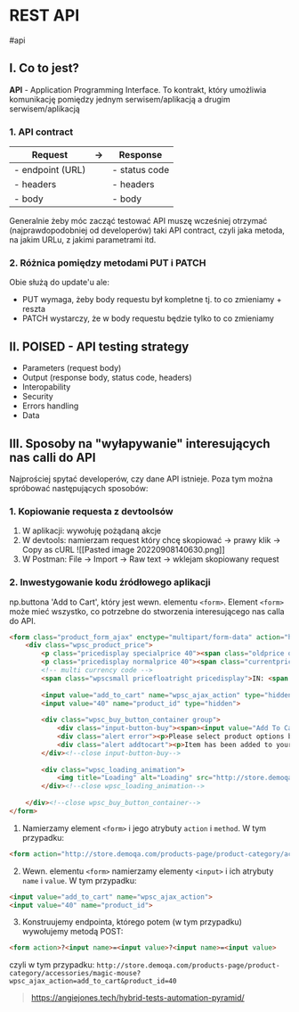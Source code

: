 # REST API
#api 

## I. Co to jest?

**API** - Application Programming Interface. 
To kontrakt, który umożliwia komunikację pomiędzy jednym serwisem/aplikacją a drugim serwisem/aplikacją

### 1. API contract

| Request    | ->  | Response |
| ---------- | --- | -------- |
| - endpoint (URL) |     | - status code         |
| - headers  |     | - headers         |
| - body           |     | - body         |

Generalnie żeby móc zacząć testować API muszę wcześniej otrzymać (najprawdopodobniej od developerów) taki API contract, czyli jaka metoda, na jakim URLu, z jakimi parametrami itd.

### 2. Różnica pomiędzy metodami PUT i PATCH
Obie służą do update'u ale:
- PUT wymaga, żeby body requestu był kompletne tj. to co zmieniamy + reszta
- PATCH wystarczy, że w body requestu będzie tylko to co zmieniamy

## II. POISED - API testing strategy
- Parameters (request body)
- Output (response body, status code, headers)
- Interopability
- Security
- Errors handling
- Data

## III. Sposoby na "wyłapywanie" interesujących nas calli do API
Najprościej spytać developerów, czy dane API istnieje. Poza tym można spróbować następujących sposobów:

### 1. Kopiowanie requesta z devtoolsów
1. W aplikacji: wywołuję pożądaną akcje
2. W devtools: namierzam request który chcę skopiować -> prawy klik -> Copy as cURL
![[Pasted image 20220908140630.png]]
3. W Postman: File -> Import -> Raw text -> wklejam skopiowany request

### 2. Inwestygowanie kodu źródłowego aplikacji

np.buttona 'Add to Cart', który jest wewn. elementu `<form>`. Element `<form>` może mieć wszystko, co potrzebne do stworzenia interesującego nas calla do API.

```html
<form class="product_form_ajax" enctype="multipart/form-data" action="http://store.demoqa.com/products-page/product-category/accessories/magic-mouse/" method="post" name="1">
	<div class="wpsc_product_price">
		<p class="pricedisplay specialprice 40"><span class="oldprice old_product_price_40">$200.00</span></p>
		<p class="pricedisplay normalprice 40"><span class="currentprice pricedisplay product_price_40">$150.00</span></p>
		<!-- multi currency code -->
		<span class="wpscsmall pricefloatright pricedisplay">IN: <span class="pricedisplay">$12,000.00</span></span><br>                                    															</div><!--close wpsc_product_price-->
 
		<input value="add_to_cart" name="wpsc_ajax_action" type="hidden">
		<input value="40" name="product_id" type="hidden">					
 
		<div class="wpsc_buy_button_container group">
			<div class="input-button-buy"><span><input value="Add To Cart" name="Buy" class="wpsc_buy_button" type="submit"></span>
			<div class="alert error"><p>Please select product options before adding to cart</p><span>&nbsp;</span></div>
			<div class="alert addtocart"><p>Item has been added to your cart!</p><span>&nbsp;</span></div>                                                                                                                     
		</div><!--close input-button-buy-->
	
		<div class="wpsc_loading_animation">
			<img title="Loading" alt="Loading" src="http://store.demoqa.com/wp-content/themes/mio/images/ajax-loader.gif">
		</div><!--close wpsc_loading_animation-->                                        
 
	</div><!--close wpsc_buy_button_container-->
</form>
```

1. Namierzamy element `<form>` i jego atrybuty `action` i `method`. W tym przypadku:

```html
<form action="http://store.demoqa.com/products-page/product-category/accessories/magic-mouse/" method="post">
```

2. Wewn. elementu `<form>` namierzamy elementy `<input>` i ich atrybuty `name` i `value`. W tym przypadku:

```html
<input value="add_to_cart" name="wpsc_ajax_action">
<input value="40" name="product_id">	
```

3. Konstruujemy endpointa, którego potem (w tym przypadku) wywołujemy metodą POST:

```html
<form action>?<input name>=<input value>?<input name>=<input value>
```

czyli w tym przypadku:
`http://store.demoqa.com/products-page/product-category/accessories/magic-mouse?wpsc_ajax_action=add_to_cart&product_id=40`

>https://angiejones.tech/hybrid-tests-automation-pyramid/